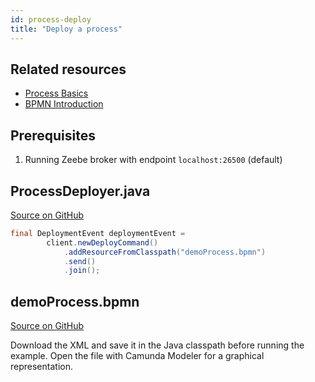 ```yaml
---
id: process-deploy
title: "Deploy a process"
---
```


## Related resources

- [Process Basics](/product-manuals/concepts/processes.md)
- [BPMN Introduction](/reference/bpmn-processes/bpmn-primer.md)

## Prerequisites

1. Running Zeebe broker with endpoint `localhost:26500` (default)

## ProcessDeployer.java

[Source on GitHub](https://github.com/camunda-cloud/zeebe/tree/develop/samples/src/main/java/io/camunda/zeebe/example/process/ProcessDeployer.java)

```java
final DeploymentEvent deploymentEvent =
        client.newDeployCommand()
            .addResourceFromClasspath("demoProcess.bpmn")
            .send()
            .join();
```

## demoProcess.bpmn

[Source on GitHub](https://github.com/camunda-cloud/zeebe/tree/develop/samples/src/main/resources/demoProcess.bpmn)

Download the XML and save it in the Java classpath before running the example. Open the file with Camunda Modeler for a graphical representation.

<!--
```xml
{{#include ../../../../samples/src/main/resources/demoProcess.bpmn}}
```
-->
